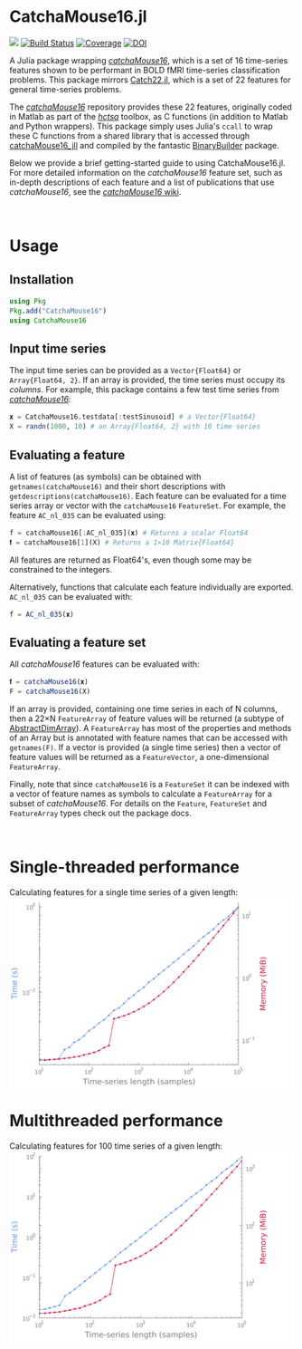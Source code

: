 # CatchaMouse16.jl
[![](https://img.shields.io/badge/docs-dev-blue.svg)](https://brendanjohnharris.github.io/CatchaMouse16.jl/dev)
[![Build Status](https://github.com/brendanjohnharris/CatchaMouse16.jl/actions/workflows/CI.yml/badge.svg?branch=main)](https://github.com/brendanjohnharris/CatchaMouse16.jl/actions/workflows/CI.yml?query=branch%3Amain)
[![Coverage](https://codecov.io/gh/brendanjohnharris/catchaMouse16.jl/branch/main/graph/badge.svg)](https://codecov.io/gh/brendanjohnharris/CatchaMouse16.jl)
[![DOI](https://zenodo.org/badge/342070622.svg)](https://zenodo.org/badge/latestdoi/342070622)

A Julia package wrapping [_catchaMouse16_](https://www.github.com/dynamicsandneuralsystems/catchaMouse16), which is a set of 16 time-series features shown to be performant in BOLD fMRI time-series classification problems. This package mirrors [Catch22.jl](https://www.github.com/brendanjohnharris/Catch22.jl), which is a set of 22 features for general time-series problems.

The [_catchaMouse16_](https://www.github.com/dynamicsandneuralsystems/catchaMouse16) repository provides these 22 features, originally coded in Matlab as part of the [_hctsa_](https://github.com/benfulcher/hctsa) toolbox, as C functions (in addition to Matlab and Python wrappers). This package simply uses Julia's `ccall` to wrap these C functions from a shared library that is accessed through [catchaMouse16_jll](https://github.com/JuliaBinaryWrappers/catchaMouse16_jll.jl) and compiled by the fantastic [BinaryBuilder](https://github.com/JuliaPackaging/BinaryBuilder.jl) package.

Below we provide a brief getting-started guide to using CatchaMouse16.jl. For more detailed information on the _catchaMouse16_ feature set, such as in-depth descriptions of each feature and a list of publications that use _catchaMouse16_, see the [_catchaMouse16_ wiki](https://time-series-features.gitbook.io/catchaMouse16).

<br>

# Usage
## Installation
```Julia
using Pkg
Pkg.add("CatchaMouse16")
using CatchaMouse16
```

## Input time series
The input time series can be provided as a `Vector{Float64}` or `Array{Float64, 2}`. If an array is provided, the time series must occupy its _columns_. For example, this package contains a few test time series from [_catchaMouse16_](https://www.github.com/dynamicsandneuralsystems/catchaMouse16):
```Julia
𝐱 = CatchaMouse16.testdata[:testSinusoid] # a Vector{Float64}
X = randn(1000, 10) # an Array{Float64, 2} with 10 time series
```

## Evaluating a feature
A list of features (as symbols) can be obtained with `getnames(catchaMouse16)` and their short descriptions with `getdescriptions(catchaMouse16)`. Each feature can be evaluated for a time series array or vector with the `catchaMouse16` `FeatureSet`. For example, the feature `AC_nl_035` can be evaluated using:
```Julia
f = catchaMouse16[:AC_nl_035](𝐱) # Returns a scalar Float64
𝐟 = catchaMouse16[1](X) # Returns a 1×10 Matrix{Float64}
```
All features are returned as Float64's, even though some may be constrained to the integers.

Alternatively, functions that calculate each feature individually are exported. `AC_nl_035` can be evaluated with:
```Julia
f = AC_nl_035(𝐱)
```

## Evaluating a feature set
All _catchaMouse16_ features can be evaluated with:
```Julia
𝐟 = catchaMouse16(𝐱)
F = catchaMouse16(X)
```
If an array is provided, containing one time series in each of N columns, then a 22×N `FeatureArray` of feature values will be returned (a subtype of [AbstractDimArray](https://github.com/rafaqz/DimensionalData.jl)).
A `FeatureArray` has most of the properties and methods of an Array but is annotated with feature names that can be accessed with `getnames(F)`.
If a vector is provided (a single time series) then a vector of feature values will be returned as a `FeatureVector`, a one-dimensional `FeatureArray`.

Finally, note that since `catchaMouse16` is a `FeatureSet` it can be indexed with a vector of feature names as symbols to calculate a `FeatureArray` for a subset of _catchaMouse16_. For details on the `Feature`, `FeatureSet` and `FeatureArray` types check out the package docs.

<br>

# Single-threaded performance
Calculating features for a single time series of a given length:
![scaling](scaling.png)
# Multithreaded performance
Calculating features for 100 time series of a given length:
![multithread_scaling](multithread_scaling.png)
